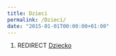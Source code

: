 ```yaml
---
title: Dzieci
permalink: /Dzieci/
date: "2015-01-01T00:00:00+01:00"
---
```


1.  REDIRECT [Dziecko](/atopedia/Dziecko "wikilink")

